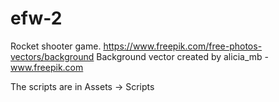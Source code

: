 # efw-2
Rocket shooter game.
https://www.freepik.com/free-photos-vectors/background
Background vector created by alicia_mb - www.freepik.com

The scripts are in Assets -> Scripts
